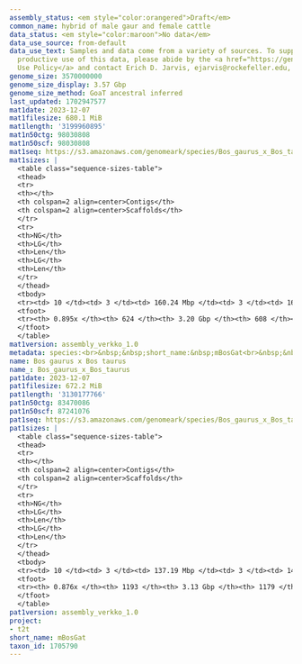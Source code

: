 ```yaml
---
assembly_status: <em style="color:orangered">Draft</em>
common_name: hybrid of male gaur and female cattle
data_status: <em style="color:maroon">No data</em>
data_use_source: from-default
data_use_text: Samples and data come from a variety of sources. To support fair and
  productive use of this data, please abide by the <a href="https://genome10k.soe.ucsc.edu/data-use-policies/">Data
  Use Policy</a> and contact Erich D. Jarvis, ejarvis@rockefeller.edu, with any questions.
genome_size: 3570000000
genome_size_display: 3.57 Gbp
genome_size_method: GoaT ancestral inferred
last_updated: 1702947577
mat1date: 2023-12-07
mat1filesize: 680.1 MiB
mat1length: '3199960895'
mat1n50ctg: 98030808
mat1n50scf: 98030808
mat1seq: https://s3.amazonaws.com/genomeark/species/Bos_gaurus_x_Bos_taurus/mBosGat1/assembly_verkko_1.0/mBosGat1.mat.20231207.fa.gz
mat1sizes: |
  <table class="sequence-sizes-table">
  <thead>
  <tr>
  <th></th>
  <th colspan=2 align=center>Contigs</th>
  <th colspan=2 align=center>Scaffolds</th>
  </tr>
  <tr>
  <th>NG</th>
  <th>LG</th>
  <th>Len</th>
  <th>LG</th>
  <th>Len</th>
  </tr>
  </thead>
  <tbody>
  <tr><td> 10 </td><td> 3 </td><td> 160.24 Mbp </td><td> 3 </td><td> 160.24 Mbp </td></tr><tr><td> 20 </td><td> 5 </td><td> 138.81 Mbp </td><td> 5 </td><td> 138.81 Mbp </td></tr><tr><td> 30 </td><td> 8 </td><td> 121.34 Mbp </td><td> 8 </td><td> 122.71 Mbp </td></tr><tr><td> 40 </td><td> 11 </td><td> 112.57 Mbp </td><td> 11 </td><td> 112.57 Mbp </td></tr><tr style="background-color:#cccccc;"><td> 50 </td><td> 14 </td><td style="background-color:#88ff88;"> 98.03 Mbp </td><td> 14 </td><td style="background-color:#88ff88;"> 98.03 Mbp </td></tr><tr><td> 60 </td><td> 18 </td><td> 84.57 Mbp </td><td> 18 </td><td> 88.22 Mbp </td></tr><tr><td> 70 </td><td> 23 </td><td> 72.76 Mbp </td><td> 22 </td><td> 76.06 Mbp </td></tr><tr><td> 80 </td><td> 28 </td><td> 50.36 Mbp </td><td> 28 </td><td> 56.74 Mbp </td></tr><tr><td> 90 </td><td> 0 </td><td>  </td><td> 0 </td><td>  </td></tr><tr><td> 100 </td><td> 0 </td><td>  </td><td> 0 </td><td>  </td></tr></tbody>
  <tfoot>
  <tr><th> 0.895x </th><th> 624 </th><th> 3.20 Gbp </th><th> 608 </th><th> 3.20 Gbp </th></tr>
  </tfoot>
  </table>
mat1version: assembly_verkko_1.0
metadata: species:<br>&nbsp;&nbsp;short_name:&nbsp;mBosGat<br>&nbsp;&nbsp;name:&nbsp;Bos&nbsp;gaurus&nbsp;x&nbsp;Bos&nbsp;taurus<br>&nbsp;&nbsp;common_name:&nbsp;hybrid&nbsp;of&nbsp;male&nbsp;gaur&nbsp;and&nbsp;female&nbsp;cattle<br>&nbsp;&nbsp;taxon_id:&nbsp;1705790<br>&nbsp;&nbsp;order:<br>&nbsp;&nbsp;&nbsp;&nbsp;name:&nbsp;Artiodactyla<br>&nbsp;&nbsp;family:<br>&nbsp;&nbsp;&nbsp;&nbsp;name:&nbsp;Bovidae<br>&nbsp;&nbsp;individuals:<br>&nbsp;&nbsp;-<br>&nbsp;&nbsp;&nbsp;&nbsp;&nbsp;&nbsp;short_name:&nbsp;mBosGat1<br>&nbsp;&nbsp;&nbsp;&nbsp;&nbsp;&nbsp;name:&nbsp;null<br>&nbsp;&nbsp;&nbsp;&nbsp;&nbsp;&nbsp;biosample_id:&nbsp;null<br>&nbsp;&nbsp;&nbsp;&nbsp;&nbsp;&nbsp;strain:&nbsp;null<br>&nbsp;&nbsp;&nbsp;&nbsp;&nbsp;&nbsp;alt_ids:<br>&nbsp;&nbsp;&nbsp;&nbsp;&nbsp;&nbsp;-&nbsp;Guppy<br>&nbsp;&nbsp;&nbsp;&nbsp;&nbsp;&nbsp;sex:&nbsp;female<br>&nbsp;&nbsp;&nbsp;&nbsp;&nbsp;&nbsp;birth_date:&nbsp;null<br>&nbsp;&nbsp;&nbsp;&nbsp;&nbsp;&nbsp;birth_location:&nbsp;null<br>&nbsp;&nbsp;&nbsp;&nbsp;&nbsp;&nbsp;birth_type:&nbsp;null<br>&nbsp;&nbsp;&nbsp;&nbsp;&nbsp;&nbsp;description:&nbsp;null<br>&nbsp;&nbsp;&nbsp;&nbsp;&nbsp;&nbsp;provider:&nbsp;null<br>&nbsp;&nbsp;&nbsp;&nbsp;&nbsp;&nbsp;father:<br>&nbsp;&nbsp;&nbsp;&nbsp;&nbsp;&nbsp;-<br>&nbsp;&nbsp;&nbsp;&nbsp;&nbsp;&nbsp;&nbsp;&nbsp;short_name:&nbsp;mBosGau1<br>&nbsp;&nbsp;&nbsp;&nbsp;&nbsp;&nbsp;&nbsp;&nbsp;name:&nbsp;Bos&nbsp;gaurus<br>&nbsp;&nbsp;&nbsp;&nbsp;&nbsp;&nbsp;&nbsp;&nbsp;common_name:&nbsp;gaur<br>&nbsp;&nbsp;&nbsp;&nbsp;&nbsp;&nbsp;&nbsp;&nbsp;taxon_id:&nbsp;9904<br>&nbsp;&nbsp;&nbsp;&nbsp;&nbsp;&nbsp;mother:<br>&nbsp;&nbsp;&nbsp;&nbsp;&nbsp;&nbsp;-<br>&nbsp;&nbsp;&nbsp;&nbsp;&nbsp;&nbsp;&nbsp;&nbsp;short_name:&nbsp;mBosTau2<br>&nbsp;&nbsp;&nbsp;&nbsp;&nbsp;&nbsp;&nbsp;&nbsp;name:&nbsp;Bos&nbsp;taurus<br>&nbsp;&nbsp;&nbsp;&nbsp;&nbsp;&nbsp;&nbsp;&nbsp;common_name:&nbsp;cattle<br>&nbsp;&nbsp;&nbsp;&nbsp;&nbsp;&nbsp;&nbsp;&nbsp;taxon_id:&nbsp;9913<br>&nbsp;&nbsp;genome_size:&nbsp;3570000000<br>&nbsp;&nbsp;genome_size_method:&nbsp;GoaT&nbsp;ancestral&nbsp;inferred<br>&nbsp;&nbsp;project:&nbsp;[&nbsp;t2t&nbsp;]<br>
name: Bos gaurus x Bos taurus
name_: Bos_gaurus_x_Bos_taurus
pat1date: 2023-12-07
pat1filesize: 672.2 MiB
pat1length: '3130177766'
pat1n50ctg: 83470086
pat1n50scf: 87241076
pat1seq: https://s3.amazonaws.com/genomeark/species/Bos_gaurus_x_Bos_taurus/mBosGat1/assembly_verkko_1.0/mBosGat1.pat.20231207.fa.gz
pat1sizes: |
  <table class="sequence-sizes-table">
  <thead>
  <tr>
  <th></th>
  <th colspan=2 align=center>Contigs</th>
  <th colspan=2 align=center>Scaffolds</th>
  </tr>
  <tr>
  <th>NG</th>
  <th>LG</th>
  <th>Len</th>
  <th>LG</th>
  <th>Len</th>
  </tr>
  </thead>
  <tbody>
  <tr><td> 10 </td><td> 3 </td><td> 137.19 Mbp </td><td> 3 </td><td> 143.20 Mbp </td></tr><tr><td> 20 </td><td> 5 </td><td> 130.26 Mbp </td><td> 5 </td><td> 133.05 Mbp </td></tr><tr><td> 30 </td><td> 8 </td><td> 119.21 Mbp </td><td> 8 </td><td> 123.51 Mbp </td></tr><tr><td> 40 </td><td> 12 </td><td> 88.34 Mbp </td><td> 11 </td><td> 111.79 Mbp </td></tr><tr style="background-color:#cccccc;"><td> 50 </td><td> 16 </td><td style="background-color:#88ff88;"> 83.47 Mbp </td><td> 15 </td><td style="background-color:#88ff88;"> 87.24 Mbp </td></tr><tr><td> 60 </td><td> 20 </td><td> 78.67 Mbp </td><td> 19 </td><td> 82.26 Mbp </td></tr><tr><td> 70 </td><td> 25 </td><td> 66.93 Mbp </td><td> 23 </td><td> 74.09 Mbp </td></tr><tr><td> 80 </td><td> 32 </td><td> 29.46 Mbp </td><td> 30 </td><td> 43.28 Mbp </td></tr><tr><td> 90 </td><td> 0 </td><td>  </td><td> 0 </td><td>  </td></tr><tr><td> 100 </td><td> 0 </td><td>  </td><td> 0 </td><td>  </td></tr></tbody>
  <tfoot>
  <tr><th> 0.876x </th><th> 1193 </th><th> 3.13 Gbp </th><th> 1179 </th><th> 3.13 Gbp </th></tr>
  </tfoot>
  </table>
pat1version: assembly_verkko_1.0
project:
- t2t
short_name: mBosGat
taxon_id: 1705790
---
```

